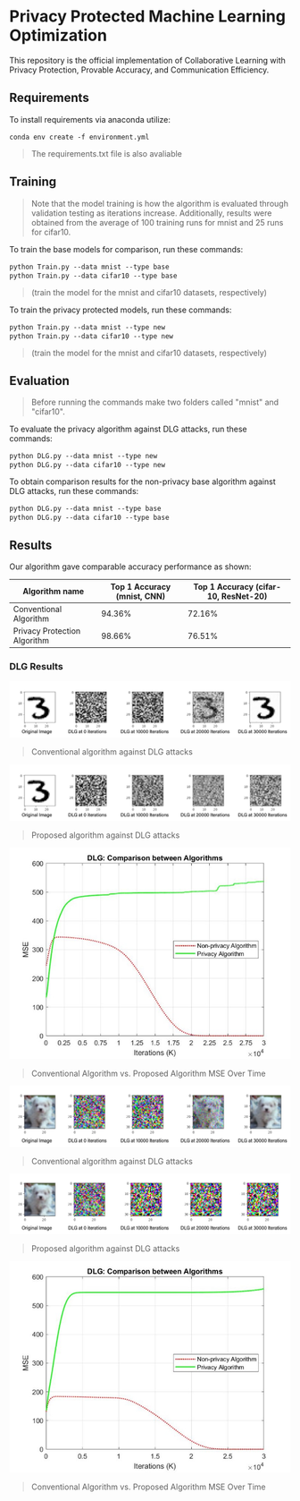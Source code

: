 # Privacy Protected Machine Learning Optimization

This repository is the official implementation of Collaborative Learning with Privacy Protection, Provable Accuracy, and  Communication Efficiency.

## Requirements

To install requirements via anaconda utilize:

```setup
conda env create -f environment.yml
```
> The requirements.txt file is also avaliable
## Training
> Note that the model training is how the algorithm is evaluated through validation testing as iterations increase. Additionally, results were obtained from the average of 100 training runs for mnist and 25 runs for cifar10.

To train the base models for comparison, run these commands:

```train
python Train.py --data mnist --type base
python Train.py --data cifar10 --type base
```
> (train the model for the mnist and cifar10 datasets, respectively)



To train the privacy protected models, run these commands:
```train
python Train.py --data mnist --type new
python Train.py --data cifar10 --type new
```
>(train the model for the mnist and cifar10 datasets, respectively)

## Evaluation
> Before running the commands make two folders called "mnist" and "cifar10".

To evaluate the privacy algorithm against DLG attacks, run these commands:

```eval
python DLG.py --data mnist --type new
python DLG.py --data cifar10 --type new
```

To obtain comparison results for the non-privacy base algorithm against DLG attacks, run these commands:
```eval
python DLG.py --data mnist --type base
python DLG.py --data cifar10 --type base
```

## Results

Our algorithm gave comparable accuracy performance as shown:


| Algorithm name         | Top 1 Accuracy (mnist, CNN) | Top 1 Accuracy (cifar-10, ResNet-20)|
| ------------------ |---------------- | -------------- |
|Conventional Algorithm|     94.36%         |      72.16%       |
|Privacy Protection Algorithm|     98.66%         |      76.51%       |

### DLG Results

![alt text](https://github.com/ML-Privacy/Privacy-Protected-Learning/blob/main/images/mnist_conventional.jpg)
> Conventional algorithm against DLG attacks

![alt text](https://github.com/ML-Privacy/Privacy-Protected-Learning/blob/main/images/mnist_proposed.jpg)
> Proposed algorithm against DLG attacks

![alt text](https://github.com/ML-Privacy/Privacy-Protected-Learning/blob/main/images/mnist_MSE.jpg)
> Conventional Algorithm vs. Proposed Algorithm MSE Over Time



![alt text](https://github.com/ML-Privacy/Privacy-Protected-Learning/blob/main/images/cifar10_conventional.jpg)
> Conventional algorithm against DLG attacks

![alt text](https://github.com/ML-Privacy/Privacy-Protected-Learning/blob/main/images/cifar10_proposed.jpg)
> Proposed algorithm against DLG attacks

![alt text](https://github.com/ML-Privacy/Privacy-Protected-Learning/blob/main/images/cifar10_MSE.jpg)
> Conventional Algorithm vs. Proposed Algorithm MSE Over Time


